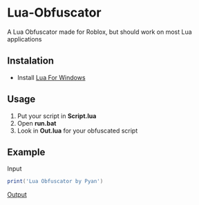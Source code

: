# Lua-Obfuscator
A Lua Obfuscator made for Roblox, but should work on most Lua applications 

## Instalation
* Install [Lua For Windows](https://github.com/rjpcomputing/luaforwindows/releases/)

## Usage
1. Put your script in __Script.lua__
2. Open __run.bat__
3. Look in __Out.lua__ for your obfuscated script

## Example
Input
```lua
print('Lua Obfuscator by Pyan')
```
[Output](https://paste.sh/TgMSGE2Y#pSuvbIqre8NDUPuqcsiw0ANM)
